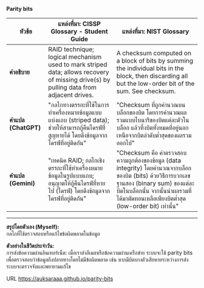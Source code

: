 **Parity bits**

| **หัวข้อ**       | **แหล่งที่มา: CISSP Glossary - Student Guide**                                                                                                       | **แหล่งที่มา: NIST Glossary**                                                                                                                                   |
|-------------------|--------------------------------------------------------------------------------------------------------------------------------------|----------------------------------------------------------------------------------------------------------------------------------------------------------|
| **คำอธิบาย**     | RAID technique; logical mechanism used to mark striped data; allows recovery of missing drive(s) by pulling data from adjacent drives. | A checksum computed on a block of bits by summing the individual bits in the block, then discarding all but the low-order bit of the sum. See checksum.   |
| **คำแปล (ChatGPT)** | "กลไกทางตรรกะที่ใช้ในการทำเครื่องหมายข้อมูลแบบแบ่งแถบ (striped data); ช่วยให้สามารถกู้คืนไดรฟ์ที่สูญหายได้ โดยดึงข้อมูลจากไดรฟ์ที่อยู่ติดกัน"   | "Checksum ที่ถูกคำนวณบนบล็อกของบิต โดยการคำนวณผลรวมแบบไบนารีของบิตแต่ละตัวในบล็อก แล้วทิ้งบิตทั้งหมดที่อยู่นอกเหนือจากบิตลำดับต่ำสุดของผลรวมออกไป"    |
| **คำแปล (Gemini)** | "เทคนิค RAID; กลไกเชิงตรรกะที่ใช้ทำเครื่องหมายข้อมูลในรูปแบบแถบ; อนุญาตให้กู้คืนไดรฟ์ที่หายไป (ไดรฟ์) โดยดึงข้อมูลจากไดรฟ์ที่อยู่ติดกัน"          | "Checksum คือ ค่าตรวจสอบความถูกต้องของข้อมูล (data integrity) โดยคำนวณจากบล็อกของบิต (bits) ด้วยวิธีการบวกเลขฐานสอง (binary sum) ของแต่ละบิตในบล็อกนั้น จากนั้นนำผลรวมที่ได้มาตัดทอนเหลือเพียงบิตต่ำสุด (low-order bit) เท่านั้น" |

---

**สรุปโดยตัวเอง (Myself):**  
กลไกที่ใช้ตรวจสอบหรือแก้ไขข้อผิดพลาดในข้อมูล  

**ตัวอย่างในชีวิตประจำวัน:**  
การส่งข้อความผ่านอินเทอร์เน็ต: เมื่อเราส่งอีเมลหรือข้อความผ่านเครือข่าย ระบบจะใช้ parity bits เพื่อตรวจสอบว่าข้อมูลถึงปลายทางโดยไม่มีข้อผิดพลาด เช่น หากมีบิตบางตัวเสียหายระหว่างการส่ง ระบบจะตรวจจับและพยายามแก้ไข

URL https://auksaraaa.github.io/parity-bits
